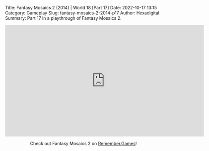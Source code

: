 Title: Fantasy Mosaics 2 (2014) | World 18 [Part 17]
Date: 2022-10-17 13:15
Category: Gameplay
Slug: fantasy-mosaics-2-2014-p17
Author: Hexadigital
Summary: Part 17 in a playthrough of Fantasy Mosaics 2.

<center><iframe src="https://www.youtube.com/embed/TX6u1ILsoeg?feature=oembed" allow="accelerometer; autoplay; encrypted-media; gyroscope; picture-in-picture" width="640" height="360" frameborder="0"></iframe>

Check out Fantasy Mosaics 2 on [Remember.Games](https://remember.games/game/6395/fantasy-mosaics-2/)!</center>

